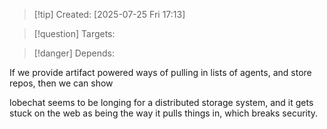 
>[!tip] Created: [2025-07-25 Fri 17:13]

>[!question] Targets: 

>[!danger] Depends: 

If we provide artifact powered ways of pulling in lists of agents, and store repos, then we can show

lobechat seems to be longing for a distributed storage system, and it gets stuck on the web as being the way it pulls things in, which breaks security.

